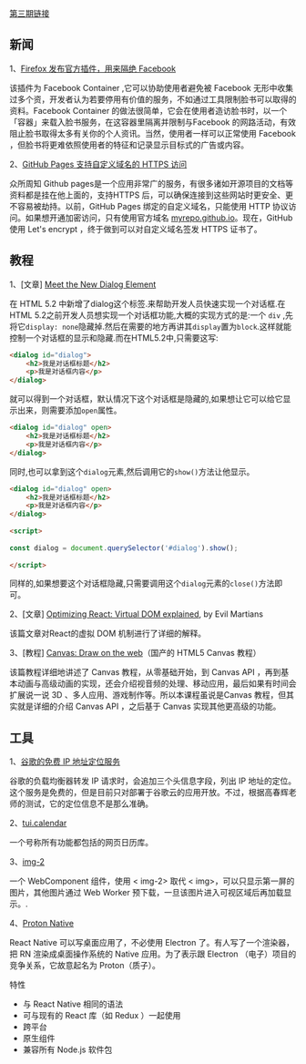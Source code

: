 [第三期链接](https://github.com/ruanyf/weekly/blob/master/docs/issue-3.md)

## 新闻

1、[Firefox 发布官方插件，用来隔绝 Facebook](https://www.mozilla.org/en-US/firefox/facebookcontainer/)

该插件为 Facebook Container ,它可以协助使用者避免被 Facebook 无形中收集过多个资，开发者认为若要停用有价值的服务，不如通过工具限制脸书可以取得的资料。Facebook Container 的做法很简单，它会在使用者造访脸书时，以一个「容器」来载入脸书服务，在这容器里隔离并限制与Facebook 的网路活动，有效阻止脸书取得太多有关你的个人资讯。当然，使用者一样可以正常使用 Facebook ，但脸书将更难依照使用者的特征和记录显示目标式的广告或内容。

2、[GitHub Pages 支持自定义域名的 HTTPS 访问](https://blog.github.com/2018-05-01-github-pages-custom-domains-https/)

众所周知 Github pages是一个应用非常广的服务，有很多诸如开源项目的文档等资料都是挂在他上面的，支持HTTPS 后，可以确保连接到这些网站时更安全、更不容易被劫持。以前，GitHub Pages 绑定的自定义域名，只能使用 HTTP 协议访问。如果想开通加密访问，只有使用官方域名 [myrepo.github.io](https://t.co/c4faaiTV58)。现在，GitHub 使用 Let's encrypt ，终于做到可以对自定义域名签发 HTTPS 证书了。

## 教程

1、[文章] [Meet the New Dialog Element](https://keithjgrant.com/posts/2018/meet-the-new-dialog-element/)

在 HTML 5.2 中新增了dialog这个标签.来帮助开发人员快速实现一个对话框.在 HTML 5.2之前开发人员想实现一个对话框功能,大概的实现方式的是:一个 `div` ,先将它`display: none`隐藏掉.然后在需要的地方再讲其`display`置为`block`.这样就能控制一个对话框的显示和隐藏.而在HTML5.2中,只需要这写:

```html
<dialog id="dialog">
    <h2>我是对话框标题</h2>
    <p>我是对话框内容</p>
</dialog>
```

就可以得到一个对话框，默认情况下这个对话框是隐藏的,如果想让它可以给它显示出来，则需要添加`open`属性。

```html
<dialog id="dialog" open>
    <h2>我是对话框标题</h2>
    <p>我是对话框内容</p>
</dialog>
```

同时,也可以拿到这个`dialog`元素,然后调用它的`show()`方法让他显示。

```html
<dialog id="dialog" open>
    <h2>我是对话框标题</h2>
    <p>我是对话框内容</p>
</dialog>
 
<script>
 
const dialog = document.querySelector('#dialog').show();
 
</script>
```

同样的,如果想要这个对话框隐藏,只需要调用这个`dialog`元素的`close()`方法即可。

2、[文章] [Optimizing React: Virtual DOM explained](https://evilmartians.com/chronicles/optimizing-react-virtual-dom-explained), by Evil Martians

该篇文章对React的虚拟 DOM 机制进行了详细的解释。

3、[教程] [Canvas: Draw on the web](https://yuque.com/airing/canvas)（国产的 HTML5 Canvas 教程）

该篇教程详细地讲述了 Canvas 教程，从零基础开始，到 Canvas API ，再到基本动画与高级动画的实现，还会介绍视音频的处理、移动应用，最后如果有时间会扩展说一说 3D 、多人应用、游戏制作等。所以本课程虽说是Canvas 教程，但其实就是详细的介绍 Canvas API ，之后基于 Canvas 实现其他更高级的功能。

## 工具

1、[谷歌的免费 IP 地址定位服务](https://blog.doit-intl.com/farewell-maxmind-geolocating-requests-with-google-load-balancer-for-free-7938f5adbef0)

谷歌的负载均衡器转发 IP 请求时，会追加三个头信息字段，列出 IP 地址的定位。这个服务是免费的，但是目前只对部署于谷歌云的应用开放。不过，根据高春辉老师的测试，它的定位信息不是那么准确。

2、[tui.calendar](https://github.com/nhn/tui.calendar)

一个号称所有功能都包括的网页日历库。

3、[img-2](https://github.com/RevillWeb/img-2)

一个 WebComponent 组件，使用 < img-2> 取代 < img>，可以只显示第一屏的图片，其他图片通过 Web Worker 预下载，一旦该图片进入可视区域后再加载显示。.

4、[Proton Native](https://proton-native.js.org/)

React Native 可以写桌面应用了，不必使用 Electron 了。有人写了一个渲染器，把 RN 渲染成桌面操作系统的 Native 应用。为了表示跟 Electron （电子）项目的竞争关系，它故意起名为 Proton（质子）。

特性

- 与 React Native 相同的语法
- 可与现有的 React 库（如 Redux ）一起使用
- 跨平台
- 原生组件
- 兼容所有 Node.js 软件包

